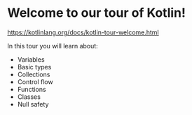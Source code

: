 # Welcome to our tour of Kotlin!

https://kotlinlang.org/docs/kotlin-tour-welcome.html

In this tour you will learn about:

- Variables
- Basic types
- Collections
- Control flow
- Functions
- Classes
- Null safety